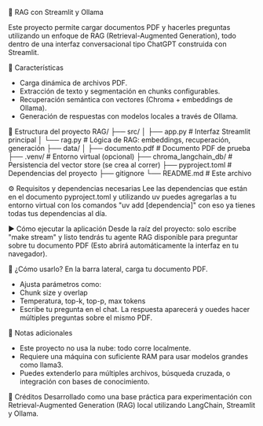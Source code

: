 📄 RAG con Streamlit y Ollama

Este proyecto permite cargar documentos PDF y hacerles preguntas utilizando un enfoque de RAG (Retrieval-Augmented Generation), todo dentro de una interfaz conversacional tipo ChatGPT construida con Streamlit.

🚀 Características
- Carga dinámica de archivos PDF.
- Extracción de texto y segmentación en chunks configurables.
- Recuperación semántica con vectores (Chroma + embeddings de Ollama).
- Generación de respuestas con modelos locales a través de Ollama.

🧱 Estructura del proyecto
RAG/
├── src/
│   ├── app.py         # Interfaz Streamlit principal
│   └── rag.py         # Lógica de RAG: embeddings, recuperación, generación
├── data/
│   ├── documento.pdf  # Documento PDF de prueba
├── .venv/             # Entorno virtual (opcional)
├── chroma_langchain_db/ # Persistencia del vector store (se crea al correr)
├── pyproject.toml     # Dependencias del proyecto
├── gitignore
└── README.md          # Este archivo

⚙️ Requisitos y dependencias necesarias
Lee las dependencias que están en el documento pyproject.toml
y utilizando uv puedes agregarlas a tu entorno virtual con los comandos "uv add [dependencia]"
con eso ya tienes todas tus dependencias al día.

▶ Cómo ejecutar la aplicación
Desde la raíz del proyecto:
solo escribe "make stream" y listo tendrás tu agente RAG disponible para preguntar sobre tu documento PDF
(Esto abrirá automáticamente la interfaz en tu navegador).

🧠 ¿Cómo usarlo?
En la barra lateral, carga tu documento PDF.
- Ajusta parámetros como:
- Chunk size y overlap
- Temperatura, top-k, top-p, max tokens
- Escribe tu pregunta en el chat.
La respuesta aparecerá y ouedes hacer múltiples preguntas sobre el mismo PDF.

🧪 Notas adicionales
- Este proyecto no usa la nube: todo corre localmente.
- Requiere una máquina con suficiente RAM para usar modelos grandes como llama3.
- Puedes extenderlo para múltiples archivos, búsqueda cruzada, o integración con bases de conocimiento.

🙌 Créditos
Desarrollado como una base práctica para experimentación con Retrieval-Augmented Generation (RAG) local utilizando LangChain, Streamlit y Ollama.